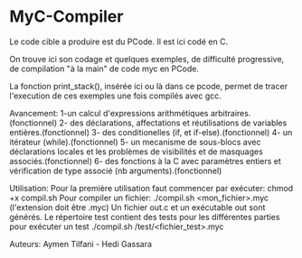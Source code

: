# MyC-Compiler

Le code cible a produire est du PCode. Il est ici codé en C.

On trouve ici son codage et quelques exemples, de difficulté progressive, de compilation "à la main" de code myc en PCode.

La fonction print_stack(), insérée ici ou là dans ce pcode, permet de tracer l'execution de ces exemples une fois compilés avec gcc.

Avancement:
1-un calcul d'expressions arithmétiques arbitraires.(fonctionnel)
2- des déclarations, affectations et réutilisations de variables entières.(fonctionnel)
3- des conditionelles (if, et if-else).(fonctionnel)
4- un itérateur (while).(fonctionnel)
5- un mecanisme de sous-blocs avec déclarations locales et les problèmes de visibilités et de masquages associés.(fonctionnel)
6- des fonctions à la C avec paramètres entiers et vérification de type associé (nb arguments).(fonctionnel)

Utilisation:
Pour la première utilisation faut commencer par exécuter: chmod +x compil.sh
Pour compiler un fichier: ./compil.sh <mon_fichier>.myc (l'extension doit être .myc)
Un fichier out.c et un exécutable out sont générés.
Le répertoire test contient des tests pour les différentes parties pour exécuter un test ./compil.sh /test/<fichier_test>.myc

Auteurs:
Aymen Tilfani - Hedi Gassara
